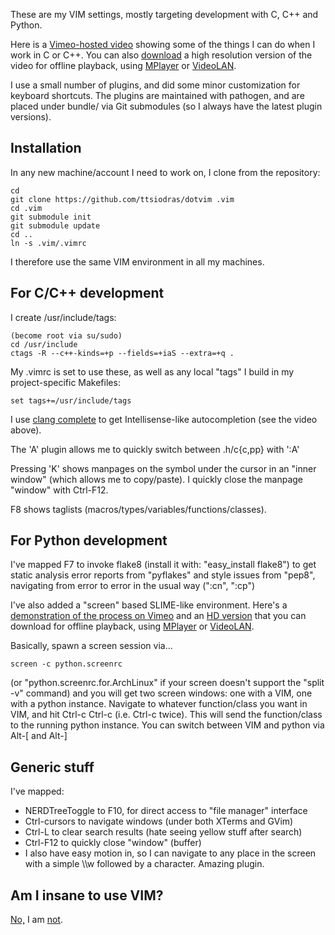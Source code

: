 
These are my VIM settings, mostly targeting development with C, C++ and Python.

Here is a [Vimeo-hosted video](http://vimeo.com/37875339) showing some of
the things I can do when I work in C or C++. You can also
[download](http://www.mediafire.com/file/ge1imhbivswsixr/Vim.C.and.C++.flv)
a high resolution version of the video for offline playback, using
[MPlayer](http://www.mplayerhq.hu) or [VideoLAN](http://www.videolan.org/).

I use a small number of plugins, and did some minor customization for
keyboard shortcuts. The plugins are maintained with pathogen, and
are placed under bundle/ via Git submodules (so I always have the latest
plugin versions).

Installation
-------------

In any new machine/account I need to work on, I clone from the repository:

    cd
    git clone https://github.com/ttsiodras/dotvim .vim
    cd .vim
    git submodule init
    git submodule update
    cd ..
    ln -s .vim/.vimrc

I therefore use the same VIM environment in all my machines.

For C/C++ development
---------------------

I create /usr/include/tags:

    (become root via su/sudo)
    cd /usr/include
    ctags -R --c++-kinds=+p --fields=+iaS --extra=+q .

My .vimrc is set to use these, as well as any local "tags" I build
in my project-specific Makefiles:

    set tags+=/usr/include/tags

I use [clang complete](http://www.vim.org/scripts/script.php?script_id=3302)
  to get Intellisense-like autocompletion (see the video above).

The 'A' plugin allows me to quickly switch between .h/c{c,pp} with ':A'

Pressing 'K' shows manpages on the symbol under the cursor in an "inner window"
(which allows me to copy/paste). I quickly close the manpage "window" with Ctrl-F12.

F8 shows taglists (macros/types/variables/functions/classes).

For Python development
----------------------

I've mapped F7 to invoke flake8 (install it with: "easy_install flake8") to get
static analysis error reports from "pyflakes" and style issues from "pep8", navigating
from error to error in the usual way (":cn", ":cp")

I've also added a "screen" based SLIME-like environment. Here's a
[demonstration of the process on Vimeo](http://www.vimeo.com/37894593)
and an [HD version](http://www.mediafire.com/file/zz9gpv3095fkizl/Vim.SLIME.flv)
that you can download for offline playback, using [MPlayer](http://www.mplayerhq.hu)
or [VideoLAN](http://www.videolan.org/).


Basically, spawn a screen session via...

    screen -c python.screenrc

(or "python.screenrc.for.ArchLinux" if your screen doesn't support the "split -v"
command) and you will get two screen windows: one with a VIM, one with a python
instance. Navigate to whatever function/class you want in VIM, and hit Ctrl-c Ctrl-c
(i.e. Ctrl-c twice). This will send the function/class to the running python instance.
You can switch between VIM and python via Alt-[ and Alt-]

Generic stuff
-------------

I've mapped:

- NERDTreeToggle to F10, for direct access to "file manager" interface
- Ctrl-cursors to navigate windows (under both XTerms and GVim)
- Ctrl-L to clear search results (hate seeing yellow stuff after search)
- Ctrl-F12 to quickly close "window" (buffer)
- I also have easy motion in, so I can navigate to any place in the screen
  with a simple \\\\w followed by a character. Amazing plugin.

Am I insane to use VIM?
-----------------------
[No,](http://www.viemu.com/a-why-vi-vim.html) I am [not](http://users.softlab.ntua.gr/~ttsiod/vim.html).
